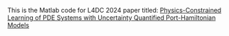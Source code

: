 This is the Matlab code for L4DC 2024 paper titled: [Physics-Constrained Learning of PDE Systems with Uncertainty Quantified Port-Hamiltonian Models](https://proceedings.mlr.press/v242/tan24a/tan24a.pdf)
